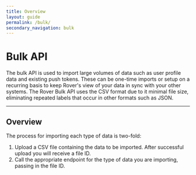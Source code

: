 ```yaml
---
title: Overview
layout: guide
permalink: /bulk/
secondary_navigation: bulk
---
```


# Bulk API

The bulk API is used to import large volumes of data such as user profile data and existing push tokens. These can be one-time imports or setup on a recurring basis to keep Rover's view of your data in sync with your other systems. The Rover Bulk API uses the CSV format due to it minimal file size, eliminating repeated labels that occur in other formats such as JSON.

---

## Overview

The process for importing each type of data is two-fold:

1. Upload a CSV file containing the data to be imported. After successful upload you will receive a file ID.
2. Call the appropriate endpoint for the type of data you are importing, passing in the file ID.
